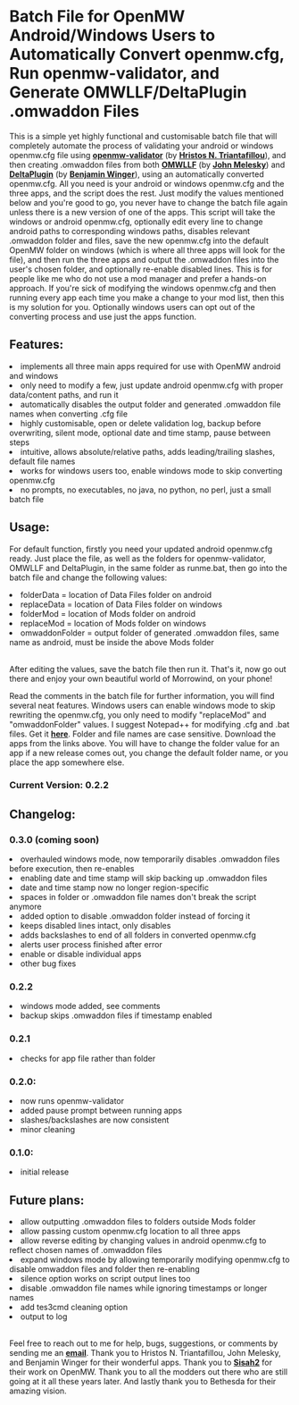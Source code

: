 <h1>Batch File for OpenMW Android/Windows Users to Automatically Convert openmw.cfg, Run openmw-validator, and Generate OMWLLF/DeltaPlugin .omwaddon Files</h1>

This is a simple yet highly functional and customisable batch file that will completely automate the process of validating your android or windows openmw.cfg file using <strong><a href="https://mw.moddinghall.com/file/28-openmw-validator">openmw-validator</a></strong> (by <strong><a href="https://git.sr.ht/~hristoast">Hristos N. Triantafillou</a></strong>), and then creating .omwaddon files from both <strong><a href="https://github.com/jmelesky/omwllf">OMWLLF</a></strong> (by <strong><a href="https://github.com/jmelesky">John Melesky</a></strong>) and <strong><a href="https://gitlab.com/bmwinger/delta-plugin/-/releases">DeltaPlugin</a></strong> (by <strong><a href="https://gitlab.com/bmwinger">Benjamin Winger</a></strong>), using an automatically converted openmw.cfg. All you need is your android or windows openmw.cfg and the three apps, and the script does the rest. Just modify the values mentioned below and you're good to go, you never have to change the batch file again unless there is a new version of one of the apps. This script will take the windows or android openmw.cfg, optionally edit every line to change android paths to corresponding windows paths, disables relevant .omwaddon folder and files, save the new openmw.cfg into the default OpenMW folder on windows (which is where all three apps will look for the file), and then run the three apps and output the .omwaddon files into the user's chosen folder, and optionally re-enable disabled lines. This is for people like me who do not use a mod manager and prefer a hands-on approach. If you're sick of modifying the windows openmw.cfg and then running every app each time you make a change to your mod list, then this is my solution for you. Optionally windows users can opt out of the converting process and use just the apps function.

<h2>Features:</h2>

<li>implements all three main apps required for use with OpenMW android and windows</li>
<li>only need to modify a few, just update android openmw.cfg with proper data/content paths, and run it</li>
<li>automatically disables the output folder and generated .omwaddon file names when converting .cfg file</li>
<li>highly customisable, open or delete validation log, backup before overwriting, silent mode, optional date and time stamp, pause between steps</li>
<li>intuitive, allows absolute/relative paths, adds leading/trailing slashes, default file names</li>
<li>works for windows users too, enable windows mode to skip converting openmw.cfg</li>
<li>no prompts, no executables, no java, no python, no perl, just a small batch file</li>

<h2>Usage:</h2>

For default function, firstly you need your updated android openmw.cfg ready. Just place the file, as well as the folders for openmw-validator, OMWLLF and DeltaPlugin, in the same folder as runme.bat, then go into the batch file and change the following values:

<li>folderData = location of Data Files folder on android</li>
<li>replaceData = location of Data Files folder on windows</li>
<li>folderMod = location of Mods folder on android</li>
<li>replaceMod = location of Mods folder on windows</li>
<li>omwaddonFolder = output folder of generated .omwaddon files, same name as android, must be inside the above Mods folder</li>

<br>After editing the values, save the batch file then run it. That's it, now go out there and enjoy your own beautiful world of Morrowind, on your phone!

Read the comments in the batch file for further information, you will find several neat features. Windows users can enable windows mode to skip rewriting the openmw.cfg, you only need to modify "replaceMod" and "omwaddonFolder" values. I suggest Notepad++ for modifying .cfg and .bat files. Get it <strong><a href="https://notepad-plus-plus.org/downloads/">here</a></strong>. Folder and file names are case sensitive. Download the apps from the links above. You will have to change the folder value for an app if a new release comes out, you change the default folder name, or you place the app somewhere else.

<h3>Current Version: 0.2.2</h3>

<h2>Changelog:</h2>

<h3>0.3.0 (coming soon)</h3>
<li>overhauled windows mode, now temporarily disables .omwaddon files before execution, then re-enables</li>
<li>enabling date and time stamp will skip backing up .omwaddon files</li>
<li>date and time stamp now no longer region-specific</li>
<li>spaces in folder or .omwaddon file names don't break the script anymore</li>
<li>added option to disable .omwaddon folder instead of forcing it</li>
<li>keeps disabled lines intact, only disables</li>
<li>adds backslashes to end of all folders in converted openmw.cfg</li>
<li>alerts user process finished after error</li>
<li>enable or disable individual apps</li>
<li>other bug fixes</li>

<h3>0.2.2</h3>
<li>windows mode added, see comments</li>
<li>backup skips .omwaddon files if timestamp enabled</li>

<h3>0.2.1</h3>
<li>checks for app file rather than folder</li>

<h3>0.2.0:</h3>
<li>now runs openmw-validator</li>
<li>added pause prompt between running apps</li>
<li>slashes/backslashes are now consistent</li>
<li>minor cleaning</li>

<h3>0.1.0:</h3>
<li>initial release</li>

<h2>Future plans:</h2>

<li>allow outputting .omwaddon files to folders outside Mods folder</li>
<li>allow passing custom openmw.cfg location to all three apps</li>
<li>allow reverse editing by changing values in android openmw.cfg to reflect chosen names of .omwaddon files</li>
<li>expand windows mode by allowing temporarily modifying openmw.cfg to disable omwaddon files and folder then re-enabling</li>
<li>silence option works on script output lines too</li>
<li>disable .omwaddon file names while ignoring timestamps or longer names</li>
<li>add tes3cmd cleaning option</li>
<li>output to log</li>

<br>Feel free to reach out to me for help, bugs, suggestions, or comments by sending me an <strong><a href="mailto:r_b_inc@yahoo.ca">email</a></strong>. Thank you to Hristos N. Triantafillou, John Melesky, and Benjamin Winger for their wonderful apps. Thank you to <strong><a href="https://github.com/Sisah2">Sisah2</a></strong> for their work on OpenMW. Thank you to all the modders out there who are still going at it all these years later. And lastly thank you to Bethesda for their amazing vision.

